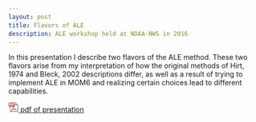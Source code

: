 ```yaml
---
layout: post
title: Flavors of ALE
description: ALE workshop held at NOAA-NWS in 2016
---
```


In this presentation I describe two flavors of the ALE method.  These two
flavors arise from my interpretation of how the original methods of Hirt, 1974
and Bleck, 2002 descriptions differ, as well as a result of trying to implement
ALE in MOM6 and realizing certain choices lead to different capabilities.

<a href="/assets/pdf/ALE_workshop_NCWCP_2016.pdf"><img src="/assets/images/pdf_small.png" width="20" height="20" style="padding:0px">
pdf of presentation</a>

<object width="100%" height="600" data="/assets/pdf/ALE_workshop_NCWCP_2016.pdf"></object>
